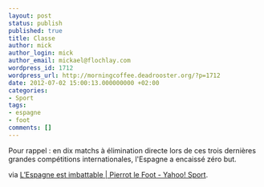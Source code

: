 ```yaml
---
layout: post
status: publish
published: true
title: Classe
author: mick
author_login: mick
author_email: mickael@flochlay.com
wordpress_id: 1712
wordpress_url: http://morningcoffee.deadrooster.org/?p=1712
date: 2012-07-02 15:00:13.000000000 +02:00
categories:
- Sport
tags:
- espagne
- foot
comments: []
---
```

<p>Pour rappel : en dix matchs à élimination directe lors de ces trois dernières grandes compétitions internationales, l'Espagne a encaissé zéro but.</p><p>via <a href='http://fr.sports.yahoo.com/blogs/pierrot-le-foot/l-espagne-imbattable-234412077.html'>L’Espagne est imbattable | Pierrot le Foot - Yahoo! Sport</a>.</p>
